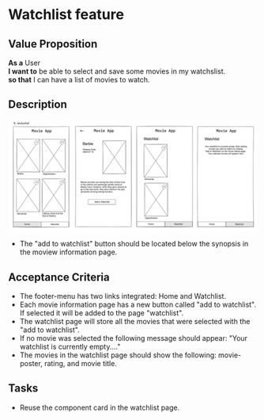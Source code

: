 # Watchlist feature

## Value Proposition

**As a** User <br>
**I want to** be able to select and save some movies in my watchslist. <br>
**so that** I can have a list of movies to watch. <br>

## Description

![wireframe](./assets/scribble-watchlist.png)

- The "add to watchlist" button should be located below the synopsis in the moview information page.

## Acceptance Criteria

- The footer-menu has two links integrated: Home and Watchlist.
- Each movie information page has a new button called "add to watchlist". If selected it will be added to the page "watchlist".
- The watchlist page will store all the movies that were selected with the "add to watchlist".
- If no movie was selected the following message should appear: "Your watchlist is currently empty...."
- The movies in the watchlist page should show the following: movie-poster, rating, and movie title.

## Tasks

- Reuse the component card in the watchlist page.
